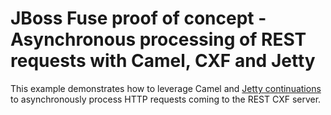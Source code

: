 JBoss Fuse proof of concept - Asynchronous processing of REST requests with Camel, CXF and Jetty
=========

This example demonstrates how to leverage Camel and
[Jetty continuations](https://wiki.eclipse.org/Jetty/Feature/Continuations)
to asynchronously process HTTP requests coming to the REST CXF server.